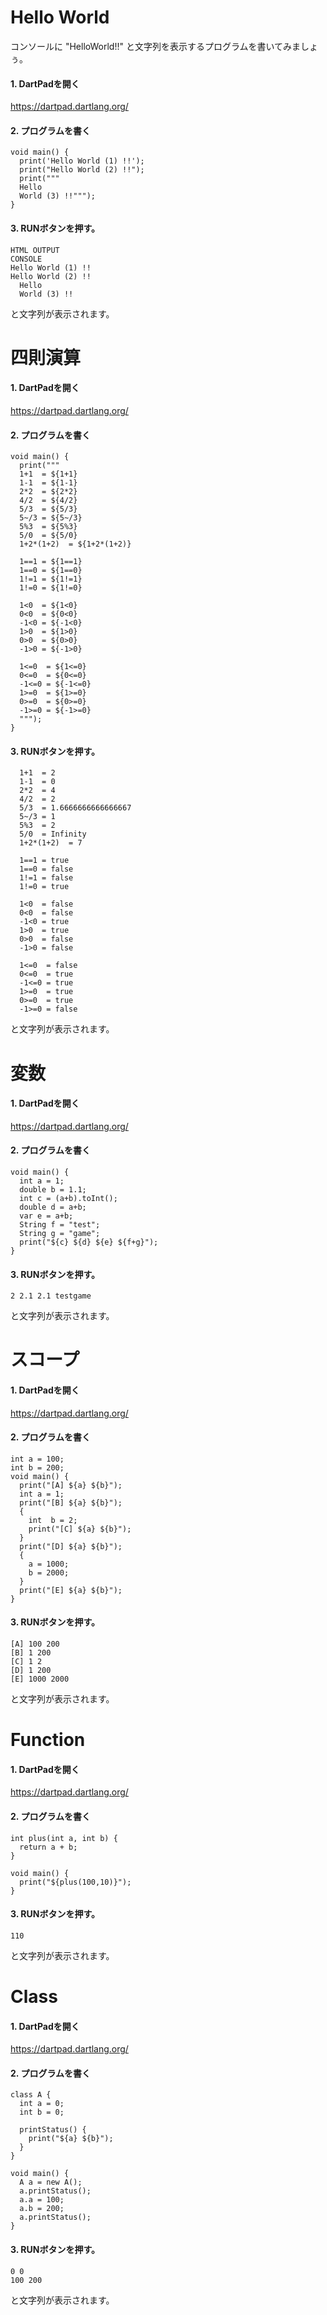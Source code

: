 # Hello World


コンソールに "HelloWorld!!" と文字列を表示するプログラムを書いてみましょぅ。



#### 1. DartPadを開く
 https://dartpad.dartlang.org/
 

#### 2. プログラムを書く

```
void main() {
  print('Hello World (1) !!');
  print("Hello World (2) !!");
  print("""
  Hello
  World (3) !!""");
}
```

#### 3. RUNボタンを押す。

```
HTML OUTPUT
CONSOLE
Hello World (1) !!
Hello World (2) !!
  Hello
  World (3) !!
```

と文字列が表示されます。


# 四則演算


#### 1. DartPadを開く
 https://dartpad.dartlang.org/
 

#### 2. プログラムを書く

```
void main() {
  print("""
  1+1  = ${1+1}
  1-1  = ${1-1}
  2*2  = ${2*2}
  4/2  = ${4/2}
  5/3  = ${5/3}
  5~/3 = ${5~/3}
  5%3  = ${5%3}
  5/0  = ${5/0}
  1+2*(1+2)  = ${1+2*(1+2)}

  1==1 = ${1==1}
  1==0 = ${1==0}
  1!=1 = ${1!=1}
  1!=0 = ${1!=0}

  1<0  = ${1<0}
  0<0  = ${0<0}
  -1<0 = ${-1<0}
  1>0  = ${1>0}
  0>0  = ${0>0}
  -1>0 = ${-1>0}
  
  1<=0  = ${1<=0}
  0<=0  = ${0<=0}
  -1<=0 = ${-1<=0}
  1>=0  = ${1>=0}
  0>=0  = ${0>=0}
  -1>=0 = ${-1>=0}
  """);
}
```

#### 3. RUNボタンを押す。
```
  1+1  = 2
  1-1  = 0
  2*2  = 4
  4/2  = 2
  5/3  = 1.6666666666666667
  5~/3 = 1
  5%3  = 2
  5/0  = Infinity
  1+2*(1+2)  = 7

  1==1 = true
  1==0 = false
  1!=1 = false
  1!=0 = true

  1<0  = false
  0<0  = false
  -1<0 = true
  1>0  = true
  0>0  = false
  -1>0 = false
  
  1<=0  = false
  0<=0  = true
  -1<=0 = true
  1>=0  = true
  0>=0  = true
  -1>=0 = false
```
と文字列が表示されます。


# 変数

#### 1. DartPadを開く
 https://dartpad.dartlang.org/
 

#### 2. プログラムを書く

```
void main() {
  int a = 1;
  double b = 1.1;
  int c = (a+b).toInt();
  double d = a+b;
  var e = a+b;
  String f = "test";
  String g = "game";
  print("${c} ${d} ${e} ${f+g}");
}
```

#### 3. RUNボタンを押す。
```
2 2.1 2.1 testgame
```
と文字列が表示されます。

# スコープ

#### 1. DartPadを開く
 https://dartpad.dartlang.org/
 

#### 2. プログラムを書く

```
int a = 100;
int b = 200;
void main() {
  print("[A] ${a} ${b}");
  int a = 1;
  print("[B] ${a} ${b}");
  {
    int  b = 2;
    print("[C] ${a} ${b}");
  }
  print("[D] ${a} ${b}");
  {
    a = 1000;
    b = 2000;
  }
  print("[E] ${a} ${b}");
}
```

#### 3. RUNボタンを押す。
```
[A] 100 200
[B] 1 200
[C] 1 2
[D] 1 200
[E] 1000 2000
```
と文字列が表示されます。

# Function


#### 1. DartPadを開く
 https://dartpad.dartlang.org/
 

#### 2. プログラムを書く

```
int plus(int a, int b) {
  return a + b;
}

void main() {
  print("${plus(100,10)}");
}
```

#### 3. RUNボタンを押す。
```
110
```
と文字列が表示されます。


# Class


#### 1. DartPadを開く
 https://dartpad.dartlang.org/
 

#### 2. プログラムを書く

```
class A {
  int a = 0;
  int b = 0;
  
  printStatus() {
    print("${a} ${b}");
  }
}

void main() {
  A a = new A();
  a.printStatus();
  a.a = 100;
  a.b = 200;
  a.printStatus();
}
```

#### 3. RUNボタンを押す。
```
0 0
100 200
```
と文字列が表示されます。